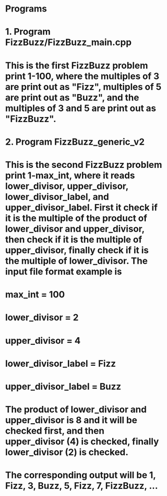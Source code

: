 # Programs
#
# 1. Program FizzBuzz/FizzBuzz_main.cpp
#     This is the first FizzBuzz problem print 1-100, where the multiples of 3 are print out as "Fizz", multiples of 5 are print out as "Buzz", and the multiples of 3 and 5 are print out as "FizzBuzz".
#
# 2. Program FizzBuzz_generic_v2
#     This is the second FizzBuzz problem print 1-max_int, where it reads lower_divisor, upper_divisor, lower_divisor_label, and upper_divisor_label. First it check if it is the multiple of the product of lower_divisor and upper_divisor, then check if it is the multiple of upper_divisor, finally check if it is the multiple of lower_divisor. The input file format example is 
# max_int = 100
# lower_divisor = 2 
# upper_divisor = 4 
# lower_divisor_label = Fizz 
# upper_divisor_label = Buzz 
# The product of lower_divisor and upper_divisor is 8 and it will be checked first, and then upper_divisor (4) is checked, finally lower_divisor (2) is checked.
# The corresponding output will be 1, Fizz, 3, Buzz, 5, Fizz, 7, FizzBuzz, ...
#
